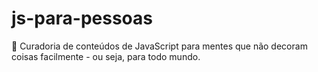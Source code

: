 # js-para-pessoas
📒 Curadoria de conteúdos de JavaScript para mentes que não decoram coisas facilmente - ou seja, para todo mundo.
